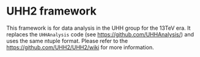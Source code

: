 # UHH2 framework

This framework is for data analysis in the UHH group for the 13TeV era.
It replaces the `UHHAnalysis` code (see https://github.com/UHHAnalysis/) and
uses the same ntuple format. Please refer to the https://github.com/UHH2/UHH2/wiki for more information.
